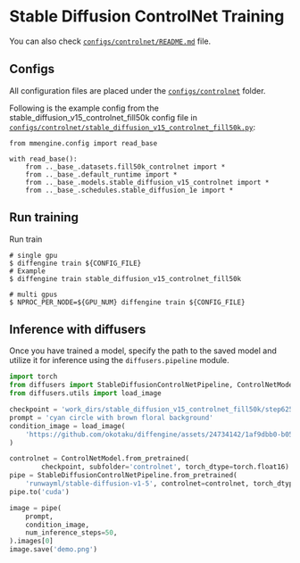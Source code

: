 # Stable Diffusion ControlNet Training

You can also check [`configs/controlnet/README.md`](https://github.com/okotaku/diffengine/tree/main/diffengine/configs/controlnet/README.md) file.

## Configs

All configuration files are placed under the [`configs/controlnet`](https://github.com/okotaku/diffengine/tree/main/diffengine/configs/controlnet/) folder.

Following is the example config from the stable_diffusion_v15_controlnet_fill50k config file in [`configs/controlnet/stable_diffusion_v15_controlnet_fill50k.py`](https://github.com/okotaku/diffengine/tree/main/diffengine/configs/controlnet/stable_diffusion_v15_controlnet_fill50k.py):

```
from mmengine.config import read_base

with read_base():
    from .._base_.datasets.fill50k_controlnet import *
    from .._base_.default_runtime import *
    from .._base_.models.stable_diffusion_v15_controlnet import *
    from .._base_.schedules.stable_diffusion_1e import *
```


## Run training

Run train

```
# single gpu
$ diffengine train ${CONFIG_FILE}
# Example
$ diffengine train stable_diffusion_v15_controlnet_fill50k

# multi gpus
$ NPROC_PER_NODE=${GPU_NUM} diffengine train ${CONFIG_FILE}
```

## Inference with diffusers

Once you have trained a model, specify the path to the saved model and utilize it for inference using the `diffusers.pipeline` module.

```py
import torch
from diffusers import StableDiffusionControlNetPipeline, ControlNetModel
from diffusers.utils import load_image

checkpoint = 'work_dirs/stable_diffusion_v15_controlnet_fill50k/step6250'
prompt = 'cyan circle with brown floral background'
condition_image = load_image(
    'https://github.com/okotaku/diffengine/assets/24734142/1af9dbb0-b056-435c-bc4b-62a823889191'
)

controlnet = ControlNetModel.from_pretrained(
        checkpoint, subfolder='controlnet', torch_dtype=torch.float16)
pipe = StableDiffusionControlNetPipeline.from_pretrained(
    'runwayml/stable-diffusion-v1-5', controlnet=controlnet, torch_dtype=torch.float16)
pipe.to('cuda')

image = pipe(
    prompt,
    condition_image,
    num_inference_steps=50,
).images[0]
image.save('demo.png')
```
